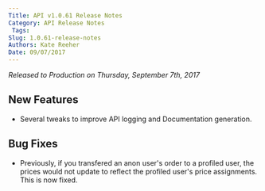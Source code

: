 ```yaml
---
Title: API v1.0.61 Release Notes
Category: API Release Notes
 Tags: 
Slug: 1.0.61-release-notes
Authors: Kate Reeher
Date: 09/07/2017
---
```


_Released to Production on Thursday, September 7th, 2017_

## New Features
- Several tweaks to improve API logging and Documentation generation.

## Bug Fixes
- Previously, if you transfered an anon user's order to a profiled user, the prices would not update to reflect the profiled user's price assignments. This is now fixed.

